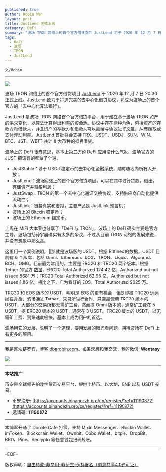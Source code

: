 ```yaml
---
published: true
author: Robin Wen
layout: post
title: JustLend 正式上线
category: DeFi
summary: "波场 TRON 网络上的首个官方借贷项目 JustLend 将于 2020 年 12 月 7 日 20:30 正式上线。JustLend 致力于打造完美的去中心化借贷协议，将成为波场上的首个官方的「去中心化算法银行」.TRC20 和 EOS 版本的 USDT，明明是 EOS 的更有机会，但是却被 TRC20 远远抛在身后。波场通过 Tether、交易所进行合作，只要是使用 TRC20 版本的 USDT，大部分的交易所都无需矿工费，然而提 Omni 版本的，通常矿工费在 5 USDT，提 ERC20 版本的 USDT，通常在 3 USDT。TRC20 版本的 USDT，以无需矿工费、到账速度极快，基本上成为用户的首选。波场用它的发展，说明了一个道理，要用发展的眼光看问题。期待波场在 DeFi 上有更多的项目。"
tags:
  - DeFi
  - 波场
  - TRON
  - JustLend
---
```


`文/Robin`

***

![](https://cdn.dbarobin.com/ayuuov1.png)

波场 TRON 网络上的首个官方借贷项目 [JustLend](https://justlend.just.network/) 于 2020 年 12 月 7 日 20:30 正式上线。JustLend 致力于打造完美的去中心化借贷协议，将成为波场上的首个官方的「去中心化算法银行」。

JustLend 是波场 TRON 网络首个官方借贷平台，用于建立基于波场 TRON 资产的供求变化，以算法计算得出利率的资金池。协议中存在两种角色，包括资产的存款方和借款人，并且资产的存款方和借款人可以直接与协议进行交互，从而赚取或支付浮动利率。JustLend 首批将会支持 TRX、USDT、USDJ、SUN、WIN、BTC、JST、WBTT 共计 8 大币种的抵押借贷。

波场上的 DeFi 很有意思，基本上第三方的 DeFi 应用没什么气色，波场官方的 JUST 把该有的都做了个遍。

* JustStable：基于 USDJ 稳定币的去中心化金融系统，随时随地向所有人开放；
* JustLend：波场网络上的首个官方借贷项目，可以在其中进行贷款，借出，存储资产并赚取利息；
* JustSwap：TRON 的第一个去中心化通证交换协议，支持供应商自动化提供流动性；
* JustLink：链接真实和虚拟，主要产品是 JustLink 预言机；
* 波场上的 Bitcoin 锚定币；
* 波场上的 Ethereum 锚定币。

上周在 MiFi 大本营也分享了「DeFi 与 TRON」，波场上的 DeFi 确实主要是官方主导。波场包括孙宇晨确实有太多的争议，不过从目前 TRON 网络的发展来说，并没有想象中那么高。

这里用一个案例说明，那就是波场版的 USDT。根据 Bitfinex 的数据，USDT 目前有 8 个版本，包括 Omni、Ethereum、EOS、TRON、Liquid、Algorand、BCH、OMG。目前最为常用的，主要是 ERC20 和 TRC20 两个版本。根据 Tether 的官方 [数据](https://wallet.tether.to/transparency)，ERC20 Total Authorized 124.42 亿，Authorized but not issued 5681 万；TRC20 Total Authorized 62.95 亿，Authorized but not issued 1.86 亿。相比之下，广为看好的 EOS，Total Authorized 9025 万。

TRC20 和 EOS 版本的 USDT，明明是 EOS 的更有机会，但是却被 TRC20 远远抛在身后。波场通过 Tether、交易所进行合作，只要是使用 TRC20 版本的 USDT，大部分的交易所都无需矿工费，然而提 Omni 版本的，通常矿工费在 5 USDT，提 ERC20 版本的 USDT，通常在 3 USDT。TRC20 版本的 USDT，以无需矿工费、到账速度极快，基本上成为用户的首选。

波场用它的发展，说明了一个道理，要用发展的眼光看问题。期待波场在 DeFi 上有更多的项目。

***

我是区块链罗宾，博客 [dbarobin.com](https://dbarobin.com/)。如果您想和我交流，我的微信: **Wentasy**

![](https://cdn.dbarobin.com/v4yywe2.png)

***

**本站推广**

币安是全球领先的数字货币交易平台，提供比特币、以太坊、BNB 以及 USDT 交易。

* 币安注册: [https://accounts.binancezh.pro/cn/register/?ref=11190872](https://accounts.binancezh.pro/cn/register/?ref=11190872)
* 邀请码: **11190872**

***

本博客开通了 Donate Cafe 打赏，支持 Mixin Messenger、Blockin Wallet、imToken、Blockchain Wallet、Ownbit、Cobo Wallet、bitpie、DropBit、BRD、Pine、Secrypto 等任意钱包扫码转账。

<center>
    <div class="--donate-button"
         data-button-id="f8b9df0d-af9a-460d-8258-d3f435445075"
    ></div>
</center>

***

–EOF–

版权声明：[自由转载-非商用-非衍生-保持署名（创意共享4.0许可证）](http://creativecommons.org/licenses/by-nc-nd/4.0/deed.zh)